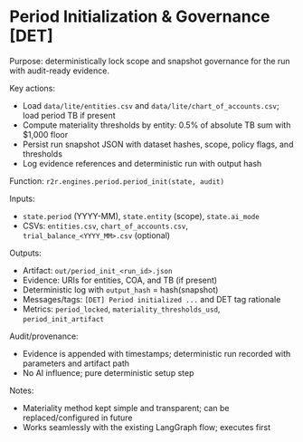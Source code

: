 # Period Initialization & Governance [DET]

Purpose: deterministically lock scope and snapshot governance for the run with audit-ready evidence.

Key actions:

- Load `data/lite/entities.csv` and `data/lite/chart_of_accounts.csv`; load period TB if present
- Compute materiality thresholds by entity: 0.5% of absolute TB sum with $1,000 floor
- Persist run snapshot JSON with dataset hashes, scope, policy flags, and thresholds
- Log evidence references and deterministic run with output hash

Function: `r2r.engines.period.period_init(state, audit)`

Inputs:

- `state.period` (YYYY-MM), `state.entity` (scope), `state.ai_mode`
- CSVs: `entities.csv`, `chart_of_accounts.csv`, `trial_balance_<YYYY_MM>.csv` (optional)

Outputs:

- Artifact: `out/period_init_<run_id>.json`
- Evidence: URIs for entities, COA, and TB (if present)
- Deterministic log with `output_hash` = hash(snapshot)
- Messages/tags: `[DET] Period initialized ...` and DET tag rationale
- Metrics: `period_locked`, `materiality_thresholds_usd`, `period_init_artifact`

Audit/provenance:

- Evidence is appended with timestamps; deterministic run recorded with parameters and artifact path
- No AI influence; pure deterministic setup step

Notes:

- Materiality method kept simple and transparent; can be replaced/configured in future
- Works seamlessly with the existing LangGraph flow; executes first
